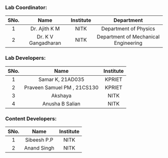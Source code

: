 <!-- Remove all lines above this line before making changes to the file -->

### Lab Coordinator:

| SNo. |        Name         | Institute |              Department              |
| :--: | :-----------------: | :-------: | :----------------------------------: |
|  1   |    Dr. Ajith K M    |   NITK    |        Department of Physics         |
|  2   | Dr. K V Gangadharan |   NITK    | Department of Mechanical Engineering |

### Lab Developers:

| SNo. |            Name             | Institute |
| :--: | :-------------------------: | :-------: |
|  1   |      Samar K, 21AD035       |  KPRIET   |
|  2   | Praveen Samuel PM , 21CS130 |  KPRIET   |
|  3   |           Akshaya           |   NITK    |
|  4   |       Anusha B Salian       |   NITK    |

### Content Developers:

| SNo. |    Name     | Institute |
| :--: | :---------: | :-------: |
|  1   | Sibeesh P.P |   NITK    |
|  2   | Anand Singh |   NITK    |
